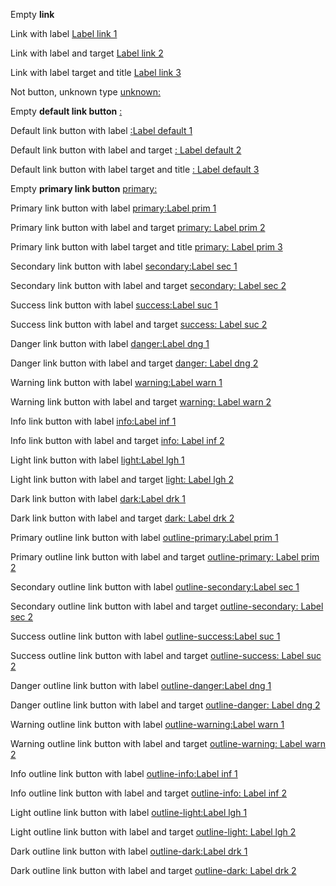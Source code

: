 Empty **link** []()

Link with label [Label link 1]()

Link with label and target [Label link 2](/target/link/2)

Link with label target and title [Label link 3](/target/link/3 "Title link 3")

Not button, unknown type [unknown:]()


Empty **default link button** [:]()

Default link button with label [:Label default 1]()

Default link button with label and target [: Label default 2](/target/default/2)

Default link button with label target and title [: Label default 3](/target/default/3 "Title default 3")


Empty **primary link button** [primary:]()

Primary link button with label [primary:Label prim 1]()

Primary link button with label and target [primary: Label prim 2](/target/prim/2)

Primary link button with label target and title [primary: Label prim 3](/target/prim/3 "Title prim 3")


Secondary link button with label [secondary:Label sec 1]()

Secondary link button with label and target [secondary: Label sec 2](/target/sec/2)


Success link button with label [success:Label suc 1]()

Success link button with label and target [success: Label suc 2](/target/suc/2)


Danger link button with label [danger:Label dng 1]()

Danger link button with label and target [danger: Label dng 2](/target/dng/2)


Warning link button with label [warning:Label warn 1]()

Warning link button with label and target [warning: Label warn 2](/target/warn/2)


Info link button with label [info:Label inf 1]()

Info link button with label and target [info: Label inf 2](/target/inf/2)


Light link button with label [light:Label lgh 1]()

Light link button with label and target [light: Label lgh 2](/target/lgh/2)


Dark link button with label [dark:Label drk 1]()

Dark link button with label and target [dark: Label drk 2](/target/drk/2)


Primary outline link button with label [outline-primary:Label prim 1]()

Primary outline link button with label and target [outline-primary: Label prim 2](/target/prim/2)


Secondary outline link button with label [outline-secondary:Label sec 1]()

Secondary outline link button with label and target [outline-secondary: Label sec 2](/target/sec/2)


Success outline link button with label [outline-success:Label suc 1]()

Success outline link button with label and target [outline-success: Label suc 2](/target/suc/2)


Danger outline link button with label [outline-danger:Label dng 1]()

Danger outline link button with label and target [outline-danger: Label dng 2](/target/dng/2)


Warning outline link button with label [outline-warning:Label warn 1]()

Warning outline link button with label and target [outline-warning: Label warn 2](/target/warn/2)


Info outline link button with label [outline-info:Label inf 1]()

Info outline link button with label and target [outline-info: Label inf 2](/target/inf/2)


Light outline link button with label [outline-light:Label lgh 1]()

Light outline link button with label and target [outline-light: Label lgh 2](/target/lgh/2)


Dark outline link button with label [outline-dark:Label drk 1]()

Dark outline link button with label and target [outline-dark: Label drk 2](/target/drk/2)
